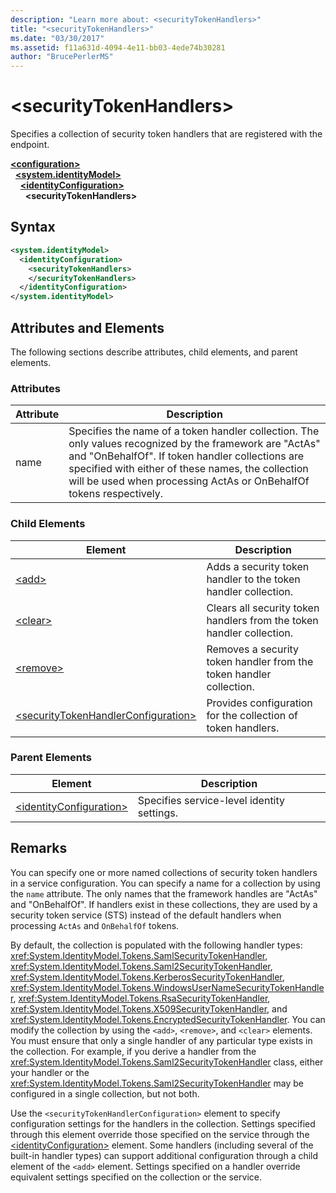 ```yaml
---
description: "Learn more about: <securityTokenHandlers>"
title: "<securityTokenHandlers>"
ms.date: "03/30/2017"
ms.assetid: f11a631d-4094-4e11-bb03-4ede74b30281
author: "BrucePerlerMS"
---
```

# \<securityTokenHandlers>

Specifies a collection of security token handlers that are registered with the endpoint.  
  
[**\<configuration>**](../configuration-element.md)\
&nbsp;&nbsp;[**\<system.identityModel>**](system-identitymodel.md)\
&nbsp;&nbsp;&nbsp;&nbsp;[**\<identityConfiguration>**](identityconfiguration.md)\
&nbsp;&nbsp;&nbsp;&nbsp;&nbsp;&nbsp;**\<securityTokenHandlers>**  
  
## Syntax  
  
```xml  
<system.identityModel>  
  <identityConfiguration>  
    <securityTokenHandlers>  
    </securityTokenHandlers>  
  </identityConfiguration>  
</system.identityModel>  
```  
  
## Attributes and Elements  

 The following sections describe attributes, child elements, and parent elements.  
  
### Attributes  
  
|Attribute|Description|  
|---------------|-----------------|  
|name|Specifies the name of a token handler collection. The only values recognized by the framework are "ActAs" and "OnBehalfOf". If token handler collections are specified with either of these names, the collection will be used when processing ActAs or OnBehalfOf tokens respectively.|  
  
### Child Elements  
  
|Element|Description|  
|-------------|-----------------|  
|[\<add>](add.md)|Adds a security token handler to the token handler collection.|  
|[\<clear>](clear.md)|Clears all security token handlers from the token handler collection.|  
|[\<remove>](remove.md)|Removes a security token handler from the token handler collection.|  
|[\<securityTokenHandlerConfiguration>](securitytokenhandlerconfiguration.md)|Provides configuration for the collection of token handlers.|  
  
### Parent Elements  
  
|Element|Description|  
|-------------|-----------------|  
|[\<identityConfiguration>](identityconfiguration.md)|Specifies service-level identity settings.|  
  
## Remarks  

 You can specify one or more named collections of security token handlers in a service configuration. You can specify a name for a collection by using the `name` attribute. The only names that the framework handles are "ActAs" and "OnBehalfOf". If handlers exist in these collections, they are used by a security token service (STS) instead of the default handlers when processing `ActAs` and `OnBehalfOf` tokens.  
  
 By default, the collection is populated with the following handler types: <xref:System.IdentityModel.Tokens.SamlSecurityTokenHandler>, <xref:System.IdentityModel.Tokens.Saml2SecurityTokenHandler>, <xref:System.IdentityModel.Tokens.KerberosSecurityTokenHandler>, <xref:System.IdentityModel.Tokens.WindowsUserNameSecurityTokenHandler>, <xref:System.IdentityModel.Tokens.RsaSecurityTokenHandler>, <xref:System.IdentityModel.Tokens.X509SecurityTokenHandler>, and <xref:System.IdentityModel.Tokens.EncryptedSecurityTokenHandler>. You can modify the collection by using the `<add>`, `<remove>`, and `<clear>` elements. You must ensure that only a single handler of any particular type exists in the collection. For example, if you derive a handler from the <xref:System.IdentityModel.Tokens.Saml2SecurityTokenHandler> class, either your handler or the <xref:System.IdentityModel.Tokens.Saml2SecurityTokenHandler> may be configured in a single collection, but not both.  
  
 Use the `<securityTokenHandlerConfiguration>` element to specify configuration settings for the handlers in the collection. Settings specified through this element override those specified on the service through the [\<identityConfiguration>](identityconfiguration.md) element. Some handlers (including several of the built-in handler types) can support additional configuration through a child element of the `<add>` element. Settings specified on a handler override equivalent settings specified on the collection or the service.
